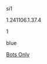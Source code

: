 si1

1.241106.1.37.4

1

blue

[Bots Only](https://www.lakeshorelearning.com/assets/html/do_not_visit.html)
